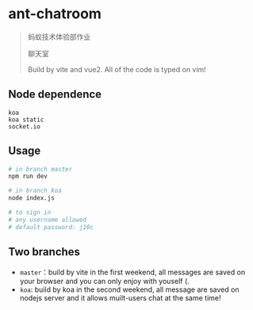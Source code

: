 # ant-chatroom

> 蚂蚁技术体验部作业
>
> 聊天室
>
> Build by vite and vue2.
> All of the code is typed on vim!

## Node dependence
```
koa
koa static
socket.io
```

## Usage

```sh
# in branch master
npm run dev

# in branch koa
node index.js

# to sign in
# any username allowed
# default password: j10c
```

## Two branches
- `master`：build by vite in the first weekend, all messages are saved on your browser and you can only enjoy with youself (.
- `koa`: build by koa in the second weekend, all message are saved on nodejs server and it allows muilt-users chat at the same time!

